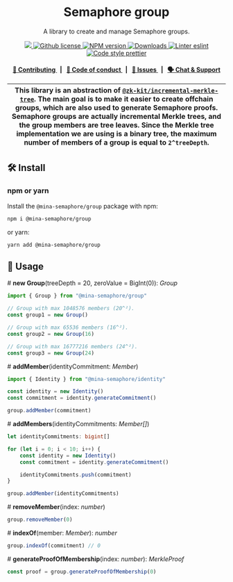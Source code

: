 <p align="center">
    <h1 align="center">
        Semaphore group
    </h1>
    <p align="center">A library to create and manage Semaphore groups.</p>
</p>

<p align="center">
    <a href="https://github.com/mina-semaphore">
        <img src="https://img.shields.io/badge/project-Semaphore-blue.svg?style=flat-square">
    </a>
    <a href="https://github.com/mina-semaphore/semaphore/blob/main/LICENSE">
        <img alt="Github license" src="https://img.shields.io/github/license/mina-semaphore/semaphore.svg?style=flat-square">
    </a>
    <a href="https://www.npmjs.com/package/@mina-semaphore/group">
        <img alt="NPM version" src="https://img.shields.io/npm/v/@mina-semaphore/group?style=flat-square" />
    </a>
    <a href="https://npmjs.org/package/@mina-semaphore/group">
        <img alt="Downloads" src="https://img.shields.io/npm/dm/@mina-semaphore/group.svg?style=flat-square" />
    </a>
    <a href="https://eslint.org/">
        <img alt="Linter eslint" src="https://img.shields.io/badge/linter-eslint-8080f2?style=flat-square&logo=eslint" />
    </a>
    <a href="https://prettier.io/">
        <img alt="Code style prettier" src="https://img.shields.io/badge/code%20style-prettier-f8bc45?style=flat-square&logo=prettier" />
    </a>
</p>

<div align="center">
    <h4>
        <a href="https://github.com/mina-semaphore/semaphore/blob/main/CONTRIBUTING.md">
            👥 Contributing
        </a>
        <span>&nbsp;&nbsp;|&nbsp;&nbsp;</span>
        <a href="https://github.com/mina-semaphore/semaphore/blob/main/CODE_OF_CONDUCT.md">
            🤝 Code of conduct
        </a>
        <span>&nbsp;&nbsp;|&nbsp;&nbsp;</span>
        <a href="https://github.com/mina-semaphore/semaphore/contribute">
            🔎 Issues
        </a>
        <span>&nbsp;&nbsp;|&nbsp;&nbsp;</span>
        <a href="https://discord.gg/6mSdGHnstH">
            🗣️ Chat &amp; Support
        </a>
    </h4>
</div>

| This library is an abstraction of [`@zk-kit/incremental-merkle-tree`](https://github.com/privacy-scaling-explorations/zk-kit/tree/main/packages/incremental-merkle-tree). The main goal is to make it easier to create offchain groups, which are also used to generate Semaphore proofs. Semaphore groups are actually incremental Merkle trees, and the group members are tree leaves. Since the Merkle tree implementation we are using is a binary tree, the maximum number of members of a group is equal to `2^treeDepth`. |
| -------------------------------------------------------------------------------------------------------------------------------------------------------------------------------------------------------------------------------------------------------------------------------------------------------------------------------------------------------------------------------------------------------------------------------------------------------------------------------------------------------------------------------- |

## 🛠 Install

### npm or yarn

Install the `@mina-semaphore/group` package with npm:

```bash
npm i @mina-semaphore/group
```

or yarn:

```bash
yarn add @mina-semaphore/group
```

## 📜 Usage

\# **new Group**(treeDepth = 20, zeroValue = BigInt(0)): _Group_

```typescript
import { Group } from "@mina-semaphore/group"

// Group with max 1048576 members (20^²).
const group1 = new Group()

// Group with max 65536 members (16^²).
const group2 = new Group(16)

// Group with max 16777216 members (24^²).
const group3 = new Group(24)
```

\# **addMember**(identityCommitment: _Member_)

```typescript
import { Identity } from "@mina-semaphore/identity"

const identity = new Identity()
const commitment = identity.generateCommitment()

group.addMember(commitment)
```

\# **addMembers**(identityCommitments: _Member\[]_)

```typescript
let identityCommitments: bigint[]

for (let i = 0; i < 10; i++) {
    const identity = new Identity()
    const commitment = identity.generateCommitment()

    identityCommitments.push(commitment)
}

group.addMember(identityCommitments)
```

\# **removeMember**(index: _number_)

```typescript
group.removeMember(0)
```

\# **indexOf**(member: _Member_): _number_

```typescript
group.indexOf(commitment) // 0
```

\# **generateProofOfMembership**(index: _number_): _MerkleProof_

```typescript
const proof = group.generateProofOfMembership(0)
```
